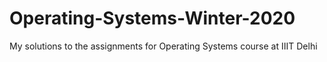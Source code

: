 # Operating-Systems-Winter-2020
My solutions to the assignments for Operating Systems course at IIIT Delhi
